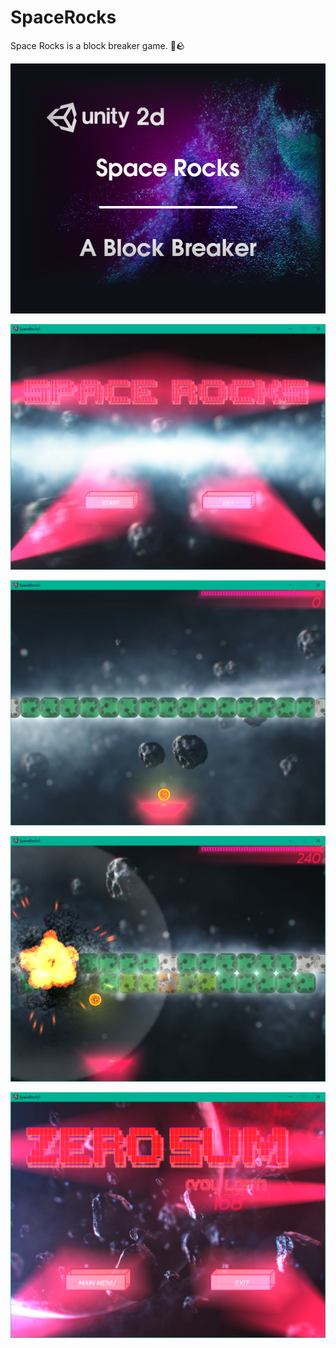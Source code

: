 # SpaceRocks
Space Rocks is a block breaker game. 🚀🪨

<p align="center">
  <img src="https://github.com/Mindstormer-0/SpaceRocks/blob/main/Screenshots/repoTitle.png?raw=true" />
</p>
<p align="center">
  <img src="https://github.com/Mindstormer-0/SpaceRocks/blob/main/Screenshots/menu.png?raw=true" />
</p>
<p align="center">
  <img src="https://github.com/Mindstormer-0/SpaceRocks/blob/main/Screenshots/level1.png?raw=true" />
</p>
<p align="center">
  <img src="https://github.com/Mindstormer-0/SpaceRocks/blob/main/Screenshots/level2.png?raw=true" />
</p>
<p align="center">
  <img src="https://github.com/Mindstormer-0/SpaceRocks/blob/main/Screenshots/end.png?raw=true" />
</p>

